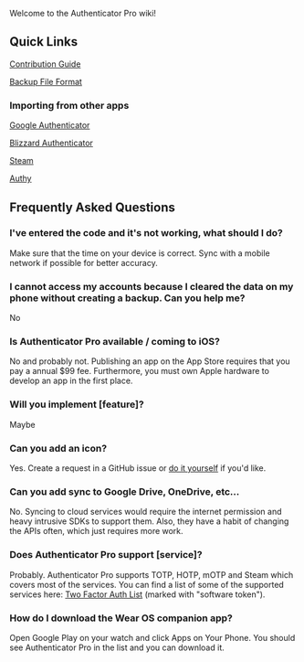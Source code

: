 Welcome to the Authenticator Pro wiki!

## Quick Links

[Contribution Guide](https://github.com/jamie-mh/AuthenticatorPro/blob/master/CONTRIBUTING.md)

[Backup File Format](https://github.com/jamie-mh/AuthenticatorPro/blob/master/doc/BACKUP_FORMAT.md)

### Importing from other apps

[Google Authenticator](https://github.com/jamie-mh/AuthenticatorPro/wiki/Importing-from-Google-Authenticator)

[Blizzard Authenticator](https://github.com/jamie-mh/AuthenticatorPro/wiki/Importing-from-Blizzard-Authenticator)

[Steam](https://github.com/jamie-mh/AuthenticatorPro/wiki/Importing-from-Steam)

[Authy](https://github.com/jamie-mh/AuthenticatorPro/wiki/Importing-from-Authy)

## Frequently Asked Questions

### I've entered the code and it's not working, what should I do?

Make sure that the time on your device is correct. Sync with a mobile network if possible for better accuracy.

### I cannot access my accounts because I cleared the data on my phone without creating a backup. Can you help me?

No

### Is Authenticator Pro available / coming to iOS?

No and probably not. Publishing an app on the App Store requires that you pay a annual $99 fee. Furthermore, you must own Apple hardware to develop an app in the first place.

### Will you implement [feature]?

Maybe

### Can you add an icon?

Yes. Create a request in a GitHub issue or [do it yourself](https://github.com/jamie-mh/AuthenticatorPro/blob/master/CONTRIBUTING.md#icons) if you'd like.

### Can you add sync to Google Drive, OneDrive, etc...

No. Syncing to cloud services would require the internet permission and heavy intrusive SDKs to support them. Also, they have a habit of changing the APIs often, which just requires more work.

### Does Authenticator Pro support [service]?

Probably. Authenticator Pro supports TOTP, HOTP, mOTP and Steam which covers most of the services. You can find a list of some of the supported services here: [Two Factor Auth List](https://twofactorauth.org/) (marked with "software token").

### How do I download the Wear OS companion app?

Open Google Play on your watch and click Apps on Your Phone. You should see Authenticator Pro in the list and you can download it.